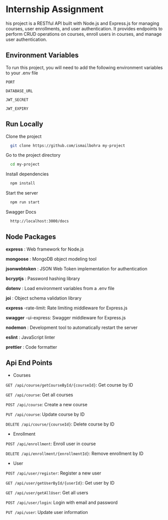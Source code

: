 
# Internship Assignment

his project is a RESTful API built with Node.js and Express.js for managing courses, user enrollments, and user authentication. It provides endpoints to perform CRUD operations on courses, enroll users in courses, and manage user authentication.


## Environment Variables

To run this project, you will need to add the following environment variables to your .env file

`PORT`

`DATABASE_URL`

`JWT_SECRET`

`JWT_EXPIRY`


## Run Locally

Clone the project

```bash
  git clone https://github.com/ismailbohra my-project
```

Go to the project directory

```bash
  cd my-project
```

Install dependencies

```bash
  npm install
```

Start the server

```bash
  npm run start
```
Swagger Docs

```bash
  http://localhost:3000/docs
```


## Node Packages 

**express** : Web framework for Node.js

**mongoose** : MongoDB object modeling tool

**jsonwebtoken** : JSON Web Token implementation for authentication

**bcryptjs** : Password hashing library

**dotenv** : Load environment variables from a .env file

**joi** : Object schema validation library

**express** -rate-limit: Rate limiting middleware for Express.js

**swagger** -ui-express: Swagger middleware for Express.js

**nodemon** : Development tool to automatically restart the server

**eslint** : JavaScript linter

**prettier** : Code formatter


## Api End Points

- Courses

`GET /api/course/getCourseById/{courseId}`: Get course by ID 

`GET /api/course`: Get all courses

`POST /api/course`: Create a new course

`PUT /api/course`: Update course by ID

`DELETE /api/course/{courseId}`: Delete course by ID

- Enrollment

`POST /api/enrollment`: Enroll user in course

`DELETE /api/enrollment/{enrollmentId}`: Remove enrollment by ID

- User

`POST /api/user/register`: Register a new user

`GET /api/user/getUserById/{userId}`: Get user by ID

`GET /api/user/getAllUser`: Get all users

`POST /api/user/login`: Login with email and password

`PUT /api/user`: Update user information

